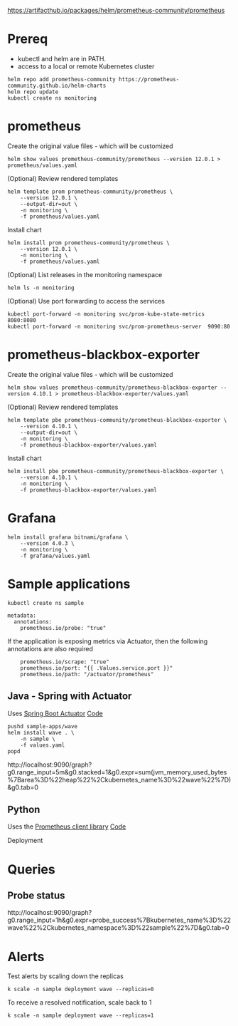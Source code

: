 https://artifacthub.io/packages/helm/prometheus-community/prometheus


# Prereq
* kubectl and helm are in PATH.
* access to a local or remote Kubernetes cluster

```
helm repo add prometheus-community https://prometheus-community.github.io/helm-charts
helm repo update
kubectl create ns monitoring
```

# prometheus
Create the original value files - which will be customized
```
helm show values prometheus-community/prometheus --version 12.0.1 > prometheus/values.yaml
```

(Optional) Review rendered templates
```
helm template prom prometheus-community/prometheus \
    --version 12.0.1 \
    --output-dir=out \
    -n monitoring \
    -f prometheus/values.yaml
```

Install chart
```
helm install prom prometheus-community/prometheus \
    --version 12.0.1 \
    -n monitoring \
    -f prometheus/values.yaml
```

(Optional) List releases in the monitoring namespace
```
helm ls -n monitoring
```

(Optional) Use port forwarding to access the services
```
kubectl port-forward -n monitoring svc/prom-kube-state-metrics 8080:8080
kubectl port-forward -n monitoring svc/prom-prometheus-server  9090:80
```

# prometheus-blackbox-exporter
Create the original value files - which will be customized
```
helm show values prometheus-community/prometheus-blackbox-exporter --version 4.10.1 > prometheus-blackbox-exporter/values.yaml
```

(Optional) Review rendered templates
```
helm template pbe prometheus-community/prometheus-blackbox-exporter \
    --version 4.10.1 \
    --output-dir=out \
    -n monitoring \
    -f prometheus-blackbox-exporter/values.yaml
```

Install chart
```
helm install pbe prometheus-community/prometheus-blackbox-exporter \
    --version 4.10.1 \
    -n monitoring \
    -f prometheus-blackbox-exporter/values.yaml
```
# Grafana
```
helm install grafana bitnami/grafana \
    --version 4.0.3 \
    -n monitoring \
    -f grafana/values.yaml
```

# Sample applications
```
kubectl create ns sample
```

```
metadata:
  annotations:
    prometheus.io/probe: "true"
```

If the application is exposing metrics via Actuator, then the following annotations are also required
```
    prometheus.io/scrape: "true"
    prometheus.io/port: "{{ .Values.service.port }}"
    prometheus.io/path: "/actuator/prometheus"
```

## Java - Spring with Actuator
Uses [Spring Boot Actuator](https://docs.spring.io/spring-boot/docs/current/reference/html/production-ready-features.html)
[Code](https://github.com/serbangilvitu/wave)
```
pushd sample-apps/wave
helm install wave . \
    -n sample \
    -f values.yaml
popd
```

http://localhost:9090/graph?g0.range_input=5m&g0.stacked=1&g0.expr=sum(jvm_memory_used_bytes%7Barea%3D%22heap%22%2Ckubernetes_name%3D%22wave%22%7D)&g0.tab=0

## Python
Uses the [Prometheus client library](https://prometheus.io/docs/instrumenting/clientlibs/)
[Code](https://github.com/serbangilvitu/custom-metrics-examples/tree/master/prometheus/python)

Deployment

# Queries
## Probe status
http://localhost:9090/graph?g0.range_input=1h&g0.expr=probe_success%7Bkubernetes_name%3D%22wave%22%2Ckubernetes_namespace%3D%22sample%22%7D&g0.tab=0

# Alerts
Test alerts by scaling down the replicas
```
k scale -n sample deployment wave --replicas=0
```

To receive a resolved notification, scale back to 1
```
k scale -n sample deployment wave --replicas=1
```